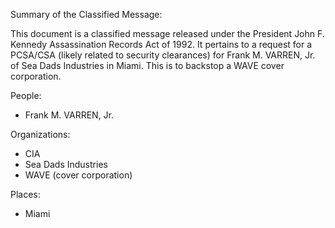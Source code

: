 Summary of the Classified Message:

This document is a classified message released under the President John F. Kennedy Assassination Records Act of 1992. It pertains to a request for a PCSA/CSA (likely related to security clearances) for Frank M. VARREN, Jr. of Sea Dads Industries in Miami. This is to backstop a WAVE cover corporation.

People:

*   Frank M. VARREN, Jr.

Organizations:

*   CIA
*   Sea Dads Industries
*   WAVE (cover corporation)

Places:

*   Miami